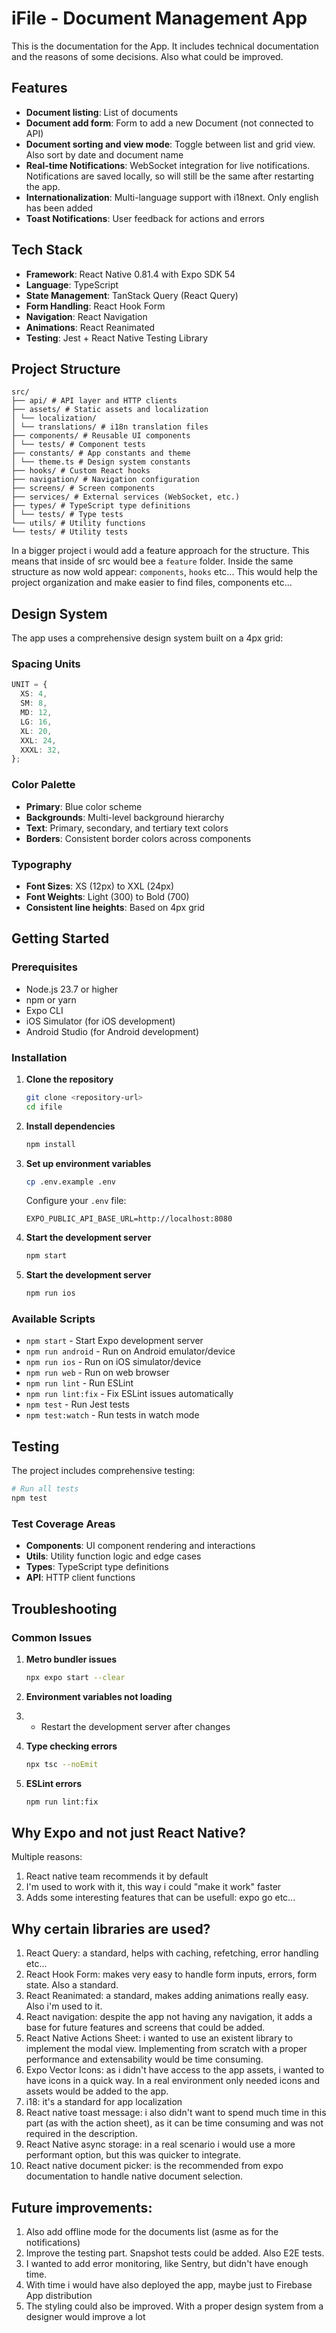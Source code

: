 # iFile - Document Management App

This is the documentation for the App. It includes technical documentation and the reasons of some decisions. Also what could be improved.

## Features

- **Document listing**: List of documents
- **Document add form**: Form to add a new Document (not connected to API)
- **Document sorting and view mode**: Toggle between list and grid view. Also sort by date and document name
- **Real-time Notifications**: WebSocket integration for live notifications. Notifications are saved locally, so will still be the same after restarting the app.
- **Internationalization**: Multi-language support with i18next. Only english has been added
- **Toast Notifications**: User feedback for actions and errors

## Tech Stack

- **Framework**: React Native 0.81.4 with Expo SDK 54
- **Language**: TypeScript
- **State Management**: TanStack Query (React Query)
- **Form Handling**: React Hook Form
- **Navigation**: React Navigation
- **Animations**: React Reanimated
- **Testing**: Jest + React Native Testing Library

## Project Structure

```
src/
├── api/ # API layer and HTTP clients
├── assets/ # Static assets and localization
│ └── localization/
│ └── translations/ # i18n translation files
├── components/ # Reusable UI components
│ └── tests/ # Component tests
├── constants/ # App constants and theme
│ └── theme.ts # Design system constants
├── hooks/ # Custom React hooks
├── navigation/ # Navigation configuration
├── screens/ # Screen components
├── services/ # External services (WebSocket, etc.)
├── types/ # TypeScript type definitions
│ └── tests/ # Type tests
└── utils/ # Utility functions
└── tests/ # Utility tests
```

In a bigger project i would add a feature approach for the structure. This means that inside of src would bee a `feature` folder. Inside the same structure as now wold appear: `components`, `hooks` etc...
This would help the project organization and make easier to find files, components etc...

## Design System

The app uses a comprehensive design system built on a 4px grid:

### Spacing Units

```typescript
UNIT = {
  XS: 4,
  SM: 8,
  MD: 12,
  LG: 16,
  XL: 20,
  XXL: 24,
  XXXL: 32,
};
```

### Color Palette

- **Primary**: Blue color scheme
- **Backgrounds**: Multi-level background hierarchy
- **Text**: Primary, secondary, and tertiary text colors
- **Borders**: Consistent border colors across components

### Typography

- **Font Sizes**: XS (12px) to XXL (24px)
- **Font Weights**: Light (300) to Bold (700)
- **Consistent line heights**: Based on 4px grid

## Getting Started

### Prerequisites

- Node.js 23.7 or higher
- npm or yarn
- Expo CLI
- iOS Simulator (for iOS development)
- Android Studio (for Android development)

### Installation

1. **Clone the repository**

   ```bash
   git clone <repository-url>
   cd ifile
   ```

2. **Install dependencies**

   ```bash
   npm install
   ```

3. **Set up environment variables**

   ```bash
   cp .env.example .env
   ```

   Configure your `.env` file:

   ```env
   EXPO_PUBLIC_API_BASE_URL=http://localhost:8080
   ```

4. **Start the development server**

   ```bash
   npm start
   ```

5. **Start the development server**
   ```bash
   npm run ios
   ```

### Available Scripts

- `npm start` - Start Expo development server
- `npm run android` - Run on Android emulator/device
- `npm run ios` - Run on iOS simulator/device
- `npm run web` - Run on web browser
- `npm run lint` - Run ESLint
- `npm run lint:fix` - Fix ESLint issues automatically
- `npm test` - Run Jest tests
- `npm test:watch` - Run tests in watch mode

## Testing

The project includes comprehensive testing:

```bash
# Run all tests
npm test

```

### Test Coverage Areas

- **Components**: UI component rendering and interactions
- **Utils**: Utility function logic and edge cases
- **Types**: TypeScript type definitions
- **API**: HTTP client functions

## Troubleshooting

### Common Issues

1. **Metro bundler issues**

   ```bash
   npx expo start --clear
   ```

2. **Environment variables not loading**
3. - Restart the development server after changes

4. **Type checking errors**

   ```bash
   npx tsc --noEmit
   ```

5. **ESLint errors**
   ```bash
   npm run lint:fix
   ```

## Why Expo and not just React Native?

Multiple reasons:

1. React native team recommends it by default
2. I'm used to work with it, this way i could "make it work" faster
3. Adds some interesting features that can be usefull: expo go etc...

## Why certain libraries are used?

1. React Query: a standard, helps with caching, refetching, error handling etc...
2. React Hook Form: makes very easy to handle form inputs, errors, form state. Also a standard.
3. React Reanimated: a standard, makes adding animations really easy. Also i'm used to it.
4. React navigation: despite the app not having any navigation, it adds a base for future features and screens that could be added.
5. React Native Actions Sheet: i wanted to use an existent library to implement the modal view. Implementing from scratch with a proper performance and extensability would be time consuming.
6. Expo Vector Icons: as i didn't have access to the app assets, i wanted to have icons in a quick way. In a real environment only needed icons and assets would be added to the app.
7. i18: it's a standard for app localization
8. React native toast message: i also didn't want to spend much time in this part (as with the action sheet), as it can be time consuming and was not required in the description.
9. React Native async storage: in a real scenario i would use a more performant option, but this was quicker to integrate.
10. React native document picker: is the recommended from expo documentation to handle native document selection.

## Future improvements:

1. Also add offline mode for the documents list (asme as for the notifications)
2. Improve the testing part. Snapshot tests could be added. Also E2E tests.
3. I wanted to add error monitoring, like Sentry, but didn't have enough time.
4. With time i would have also deployed the app, maybe just to Firebase App distribution
5. The styling could also be improved. With a proper design system from a designer would improve a lot
